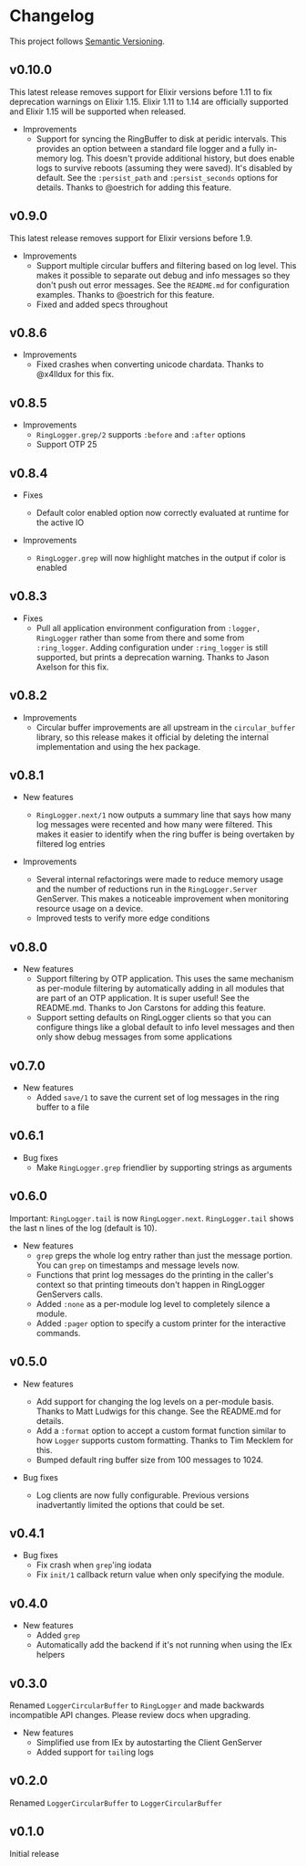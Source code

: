 # Changelog

This project follows [Semantic Versioning](https://semver.org/spec/v2.0.0.html).

## v0.10.0

This latest release removes support for Elixir versions before 1.11 to fix
deprecation warnings on Elixir 1.15. Elixir 1.11 to 1.14 are officially
supported and Elixir 1.15 will be supported when released.

* Improvements
  * Support for syncing the RingBuffer to disk at peridic intervals. This
    provides an option between a standard file logger and a fully in-memory log.
    This doesn't provide additional history, but does enable logs to survive
    reboots (assuming they were saved). It's disabled by default. See the
    `:persist_path` and `:persist_seconds` options for details. Thanks to
    @oestrich for adding this feature.

## v0.9.0

This latest release removes support for Elixir versions before 1.9.

* Improvements
  * Support multiple circular buffers and filtering based on log level. This
    makes it possible to separate out debug and info messages so they don't push
    out error messages. See the `README.md` for configuration examples. Thanks
    to @oestrich for this feature.
  * Fixed and added specs throughout

## v0.8.6

* Improvements
  * Fixed crashes when converting unicode chardata. Thanks to @x4lldux for this
    fix.

## v0.8.5

* Improvements
  * `RingLogger.grep/2` supports `:before` and `:after` options
  * Support OTP 25

## v0.8.4

* Fixes
  * Default color enabled option now correctly evaluated at runtime for the active IO

* Improvements
  * `RingLogger.grep` will now highlight matches in the output if color is enabled

## v0.8.3

* Fixes
  * Pull all application environment configuration from `:logger, RingLogger`
    rather than some from there and some from `:ring_logger`. Adding
    configuration under `:ring_logger` is still supported, but prints a
    deprecation warning. Thanks to Jason Axelson for this fix.

## v0.8.2

* Improvements
  * Circular buffer improvements are all upstream in the `circular_buffer`
    library, so this release makes it official by deleting the internal
    implementation and using the hex package.

## v0.8.1

* New features
  * `RingLogger.next/1` now outputs a summary line that says how many log
    messages were recented and how many were filtered. This makes it easier to
    identify when the ring buffer is being overtaken by filtered log entries

* Improvements
  * Several internal refactorings were made to reduce memory usage and
    the number of reductions run in the `RingLogger.Server` GenServer. This
    makes a noticeable improvement when monitoring resource usage on a device.
  * Improved tests to verify more edge conditions

## v0.8.0

* New features
  * Support filtering by OTP application. This uses the same mechanism as
    per-module filtering by automatically adding in all modules that are part of
    an OTP application. It is super useful! See the README.md. Thanks to Jon
    Carstons for adding this feature.
  * Support setting defaults on RingLogger clients so that you can configure
    things like a global default to info level messages and then only show
    debug messages from some applications

## v0.7.0

* New features
  * Added `save/1` to save the current set of log messages in the ring buffer to
    a file

## v0.6.1

* Bug fixes
  * Make `RingLogger.grep` friendlier by supporting strings as arguments

## v0.6.0

Important: `RingLogger.tail` is now `RingLogger.next`. `RingLogger.tail` shows
the last n lines of the log (default is 10).

* New features
  * `grep` greps the whole log entry rather than just the message portion. You
    can `grep` on timestamps and message levels now.
  * Functions that print log messages do the printing in the caller's context so
    that printing timeouts don't happen in RingLogger GenServers calls.
  * Added `:none` as a per-module log level to completely silence a module.
  * Added `:pager` option to specify a custom printer for the interactive
    commands.

## v0.5.0

* New features
  * Add support for changing the log levels on a per-module basis. Thanks to
    Matt Ludwigs for this change. See the README.md for details.
  * Add a `:format` option to accept a custom format function similar to how
    `Logger` supports custom formatting. Thanks to Tim Mecklem for this.
  * Bumped default ring buffer size from 100 messages to 1024.

* Bug fixes
  * Log clients are now fully configurable. Previous versions inadvertantly
    limited the options that could be set.

## v0.4.1

* Bug fixes
  * Fix crash when `grep`'ing iodata
  * Fix `init/1` callback return value when only specifying the module.

## v0.4.0

* New features
  * Added `grep`
  * Automatically add the backend if it's not running when using the IEx helpers

## v0.3.0

Renamed `LoggerCircularBuffer` to `RingLogger` and made backwards incompatible
API changes. Please review docs when upgrading.

* New features
  * Simplified use from IEx by autostarting the Client GenServer
  * Added support for `tail`ing logs

## v0.2.0

Renamed `LoggerCircularBuffer` to `LoggerCircularBuffer`

## v0.1.0

Initial release
